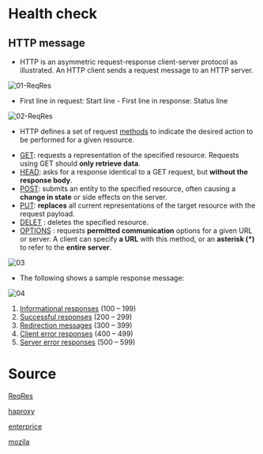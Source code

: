 # Health check

## HTTP message

* HTTP is an asymmetric request-response client-server protocol as illustrated.  An HTTP client sends a request message to an HTTP server.

![01-ReqRes](https://github.com/hojat-gazestani/DevOps/blob/main/haproxy/pictures/03-HAProxy/01-healthCheck/01-ReqRes.png)

* First line in request: Start line - First line in response: Status line

![02-ReqRes](https://github.com/hojat-gazestani/DevOps/blob/main/haproxy/pictures/03-HAProxy/01-healthCheck/02-ResResHead.png)

* HTTP defines a set of request [methods](https://developer.mozilla.org/en-US/docs/Web/HTTP/Methods) to indicate the desired action to be performed for a given resource.

- [GET](https://developer.mozilla.org/en-US/docs/Web/HTTP/Methods/GET): requests a representation of the specified resource. Requests using GET should __only retrieve data__.
- [HEAD](https://developer.mozilla.org/en-US/docs/Web/HTTP/Methods/HEAD): asks for a response identical to a GET request, but __without the response body__.
- [POST](https://developer.mozilla.org/en-US/docs/Web/HTTP/Methods/POST): submits an entity to the specified resource, often causing a __change in state__ or side effects on the server.
- [PUT](https://developer.mozilla.org/en-US/docs/Web/HTTP/Methods/PUT): __replaces__ all current representations of the target resource with the request payload.
- [DELET](https://developer.mozilla.org/en-US/docs/Web/HTTP/Methods/DELETE) : deletes the specified resource.
- [OPTIONS](https://developer.mozilla.org/en-US/docs/Web/HTTP/Methods/OPTIONS) : requests __permitted communication__ options for a given URL or server. A client can specify __a URL__ with this method, or an __asterisk (*)__ to refer to the __entire server__.

![03](https://github.com/hojat-gazestani/DevOps/blob/main/haproxy/pictures/03-HAProxy/01-healthCheck/03-ReqMess.png)


* The following shows a sample response message:

![04](https://github.com/hojat-gazestani/DevOps/blob/main/haproxy/pictures/03-HAProxy/01-healthCheck/04-ResMess.png)

1. [Informational responses](https://developer.mozilla.org/en-US/docs/Web/HTTP/Status#information_responses) (100 – 199)
2. [Successful responses](https://developer.mozilla.org/en-US/docs/Web/HTTP/Status#successful_responses) (200 – 299)
3. [Redirection messages](https://developer.mozilla.org/en-US/docs/Web/HTTP/Status#redirection_messages) (300 – 399)
4. [Client error responses](https://developer.mozilla.org/en-US/docs/Web/HTTP/Status#client_error_responses) (400 – 499)
5. [Server error responses](https://developer.mozilla.org/en-US/docs/Web/HTTP/Status#server_error_responses) (500 – 599)




# Source
[ReqRes](https://www3.ntu.edu.sg/home/ehchua/programming/webprogramming/http_basics.html)

[haproxy](https://www.haproxy.com/blog/how-to-enable-health-checks-in-haproxy/)

[enterprice](https://www.haproxy.com/documentation/aloha/latest/load-balancing/health-checks/http/)

[mozila](https://developer.mozilla.org/en-US/docs/Web/HTTP/Status)